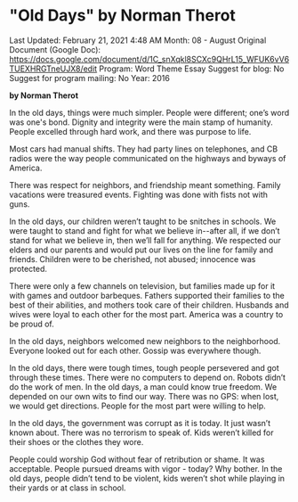 # "Old Days" by Norman Therot

Last Updated: February 21, 2021 4:48 AM
Month: 08 - August
Original Document (Google Doc): https://docs.google.com/document/d/1C_snXqkl8SCXc9QHrL15_WFUK6vV6TUEXHRGTneUJX8/edit
Program: Word Theme Essay
Suggest for blog: No
Suggest for program mailing: No
Year: 2016

**by Norman Therot**

In the old days, things were much simpler. People were different; one’s word was one's bond. Dignity and integrity were the main stamp of humanity. People excelled through hard work, and there was purpose to life.

Most cars had manual shifts. They had party lines on telephones, and CB radios were the way people communicated on the highways and byways of America.

There was respect for neighbors, and friendship meant something. Family vacations were treasured events. Fighting was done with fists not with guns.

In the old days, our children weren’t taught to be snitches in schools. We were taught to stand and fight for what we believe in--after all, if we don’t stand for what we believe in, then we’ll fall for anything. We respected our elders and our parents and would put our lives on the line for family and friends. Children were to be cherished, not abused; innocence was protected.

There were only a few channels on television, but families made up for it with games and outdoor barbeques. Fathers supported their families to the best of their abilities, and mothers took care of their children. Husbands and wives were loyal to each other for the most part. America was a country to be proud of.

In the old days, neighbors welcomed new neighbors to the neighborhood. Everyone looked out for each other. Gossip was everywhere though.

In the old days, there were tough times, tough people persevered and got through these times. There were no computers to depend on. Robots didn’t do the work of men. In the old days, a man could know true freedom. We depended on our own wits to find our way. There was no GPS: when lost, we would get directions. People for the most part were willing to help.

In the old days, the government was corrupt as it is today. It just wasn’t known about. There was no terrorism to speak of. Kids weren’t killed for their shoes or the clothes they wore.

People could worship God without fear of retribution or shame. It was acceptable. People pursued dreams with vigor - today? Why bother. In the old days, people didn’t tend to be violent, kids weren’t shot while playing in their yards or at class in school.